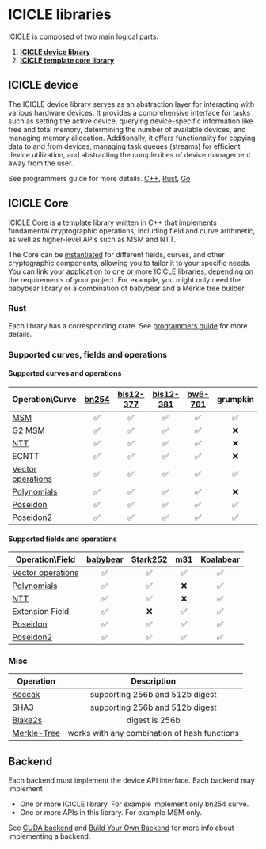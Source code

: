 # ICICLE libraries

ICICLE is composed of two main logical parts:
1. [**ICICLE device library**](#icicle-device)
2. [**ICICLE template core library**](#icicle-core)

## ICICLE device

The ICICLE device library serves as an abstraction layer for interacting with various hardware devices. It provides a comprehensive interface for tasks such as setting the active device, querying device-specific information like free and total memory, determining the number of available devices, and managing memory allocation. Additionally, it offers functionality for copying data to and from devices, managing task queues (streams) for efficient device utilization, and abstracting the complexities of device management away from the user.

See programmers guide for more details. [C++](./programmers_guide/cpp#device-management), [Rust](./programmers_guide/rust#device-management), [Go](./programmers_guide/go)

## ICICLE Core

ICICLE Core is a template library written in C++ that implements fundamental cryptographic operations, including field and curve arithmetic, as well as higher-level APIs such as MSM and NTT.

The Core can be [instantiated](./build_from_source.md) for different fields, curves, and other cryptographic components, allowing you to tailor it to your specific needs. You can link your application to one or more ICICLE libraries, depending on the requirements of your project. For example, you might only need the babybear library or a combination of babybear and a Merkle tree builder.


### Rust
Each library has a corresponding crate. See [programmers guide](./programmers_guide/general.md) for more details.

### Supported curves, fields and operations

#### Supported curves and operations

| Operation\Curve                           | [bn254](https://neuromancer.sk/std/bn/bn254) | [bls12-377](https://neuromancer.sk/std/bls/BLS12-377) | [bls12-381](https://neuromancer.sk/std/bls/BLS12-381) | [bw6-761](https://eprint.iacr.org/2020/351) | grumpkin |
| ----------------------------------------- | :------------------------------------------: | :---------------------------------------------------: | :---------------------------------------------------: | :-----------------------------------------: | :------: |
| [MSM](./primitives/msm)                   |                      ✅                       |                           ✅                           |                           ✅                           |                      ✅                      |    ✅     |
| G2 MSM                                    |                      ✅                       |                           ✅                           |                           ✅                           |                      ✅                      |    ❌     |
| [NTT](./primitives/ntt)                   |                      ✅                       |                           ✅                           |                           ✅                           |                      ✅                      |    ❌     |
| ECNTT                                     |                      ✅                       |                           ✅                           |                           ✅                           |                      ✅                      |    ❌     |
| [Vector operations](./primitives/vec_ops) |                      ✅                       |                           ✅                           |                           ✅                           |                      ✅                      |    ✅     |
| [Polynomials](./polynomials/overview)     |                      ✅                       |                           ✅                           |                           ✅                           |                      ✅                      |    ❌     |
| [Poseidon](primitives/hash#poseidon)      |                      ✅                       |                           ✅                           |                           ✅                           |                      ✅                      |    ✅     |
| [Poseidon2](primitives/hash#poseidon2)    |                      ✅                       |                           ✅                           |                           ✅                           |                      ✅                      |    ✅     |

#### Supported fields and operations

| Operation\Field                           | [babybear](https://eprint.iacr.org/2023/824.pdf) | [Stark252](https://docs.starknet.io/documentation/architecture_and_concepts/Cryptography/p-value/) |  m31  |  Koalabear  |
| ----------------------------------------- | :----------------------------------------------: | :------------------------------------------------------------------------------------------------: | :---: | :---: |
| [Vector operations](./primitives/vec_ops) |                        ✅                         |                                                 ✅                                                  |   ✅     |   ✅   |
| [Polynomials](./polynomials/overview)     |                        ✅                         |                                                 ✅                                                  |   ❌     |   ✅   |
| [NTT](primitives/ntt)                     |                        ✅                         |                                                 ✅                                                  |   ❌     |   ✅   |
| Extension Field                           |                        ✅                         |                                                 ❌                                                  |   ✅     |   ✅   |
| [Poseidon](primitives/hash#poseidon)      |                        ✅                         |                                                 ✅                                                  |   ✅     |   ✅   |
| [Poseidon2](primitives/hash#poseidon2)    |                        ✅                         |                                                 ✅                                                  |   ✅     |   ✅   |

### Misc

| Operation                                 |                 Description                  |
| ----------------------------------------- | :------------------------------------------: |
| [Keccak](primitives/hash#keccak-and-sha3) |       supporting 256b and 512b digest        |
| [SHA3](primitives/hash#keccak-and-sha3)   |       supporting 256b and 512b digest        |
| [Blake2s](primitives/hash#blake2s)        |                digest is 256b                |
| [Merkle-Tree](primitives/merkle)          | works with any combination of hash functions |






## Backend
Each backend must implement the device API interface.
Each backend may implement
- One or more ICICLE library. For example implement only bn254 curve.
- One or more APIs in this library. For example MSM only.

See [CUDA backend](./install_cuda_backend.md) and [Build Your Own Backend](./build_your_own_backend.md) for more info about implementing a backend.
